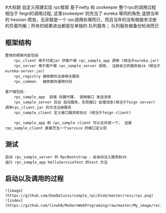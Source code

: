 #大标题
    自定义搭建实现 rpc框架
    基于netty 和 zookeeper
    整个rpc的调用过程 相当于 feign的调用过程, 这里zookeeper 则充当了 eureka 等同的角色
    遥想当年的 hessian 爬虫，无非就是一个 rpc调用处理而已，而且当年的没有做服务注册的负载均衡；所有的结果进出都是在单独的 队列服务； 队列服务做备份轮询而已
   
    
## 框架结构
    整体的框架内容包括 
        rpc_client 用于打成jar 供客户端 rpc_sample_app 调用 (相当于eureka.jar)
        rpc_server 用于客户端 rpc_sample_server 调用， 注册自己的服务给zk（相当于 eureka-server.jar）
        rpc_registry 被依赖的注册相关服务
        rpc_common   被依赖的通用代码
    
    客户端包括：
        rpc_sample_app  前端 创建代理， 调用接口 发送消息
        rpc_sample_server 后台 启动服务，实现接口 处理消息(相当于feign server) 调用rpc_client.jar 的方法注册服务
        rpc_sample_client 定义接口服务和协议 (相当于feign client)
        
        rpc_sample_app 和 rpc_sample client 可以合并成一个， 这是rpc_sample_client 直接充当一个service 的接口定义层
        
## 测试
    启动 rpc_sample_server 的 RpcBootstrap ，会自动注入服务到zk
    运行 rpc_sample_app HelloServiceTest 的test 方法

## 启动以及调用的过程
    ![image](https://github.com/DaeDalusss/simple_rpc/blob/master/resc/rpc.png)
    ![index](https://github.com/linwh8/ModernWebPrograming/raw/master/My_image/recipe_index.png)
    
        
